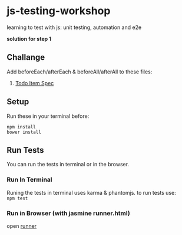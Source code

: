 # js-testing-workshop
learning to test with js: unit testing, automation and e2e

**solution for step 1**

## Challange  
Add beforeEach/afterEach & beforeAll/afterAll to these files:  
1. [Todo Item Spec](test/spec/TodoItem.spec.js)  


## Setup  
Run these in your terminal before:  
```
npm install  
bower install
```  


## Run Tests  
You can run the tests in terminal or in the browser.

### Run In Terminal  
Runing the tests in terminal uses karma & phantomjs. to run tests use:  
```npm test```

### Run in Browser (with jasmine runner.html)  
open [runner](/test/runner.html)